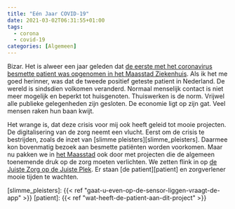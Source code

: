 ```yaml
---
title: "Eén Jaar COVID-19"
date: 2021-03-02T06:31:55+01:00
tags:
  - corona
  - covid-19
categories: [Algemeen]
---
```

Bizar. Het is alweer een jaar geleden dat [de eerste met het coronavirus besmette patient was opgenomen in het Maasstad Ziekenhuis][eerste]. Als ik het me goed herinner, was dat de tweede positief geteste patient in Nederland. De wereld is sindsdien volkomen veranderd. Normaal menselijk contact is niet meer mogelijk en beperkt tot huisgenoten. Thuiswerken is de norm. Vrijwel alle publieke gelegenheden zijn gesloten. De economie ligt op zijn gat. Veel mensen raken hun baan kwijt.

Het wrange is, dat deze crisis voor mij ook heeft geleid tot mooie projecten. De digitalisering van de zorg neemt een vlucht. Eerst om de crisis te bestrijden, zoals de inzet van [slimme pleisters][slimme_pleisters]. Daarmee kon bovenmatig bezoek aan besmette patiënten worden voorkomen. Maar nu pakken we in [het Maasstad][mz] ook door met projecten die de algemeen toenemende druk op de zorg moeten verlichten. We zetten flink in op [de Juiste Zorg op de Juiste Plek][jzojp]. Er staan [de patient][patient] en zorgverlener mooie tijden te wachten.

[eerste]: https://nos.nl/artikel/2325438-mogelijk-nieuwe-coronabesmetting-maasstad-ziekenhuis-ic-tijdelijk-dicht.html
[mz]: https://www.maasstadziekenhuis.nl/
[jzojp]: https://www.dejuistezorgopdejuisteplek.nl/
[slimme_pleisters]: {{< ref "gaat-u-even-op-de-sensor-liggen-vraagt-de-app" >}}
[patient]: {{< ref "wat-heeft-de-patient-aan-dit-project" >}}
